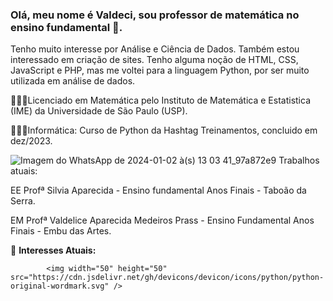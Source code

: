 ### Olá, meu nome é Valdeci, sou professor de matemática no ensino fundamental 👋.
Tenho muito interesse por Análise e Ciência de Dados. Também estou interessado em criação de sites.
Tenho alguma noção de HTML, CSS, JavaScript e PHP, mas me voltei para a linguagem Python, por ser muito utilizada em análise de dados.

👨🏼‍🎓Licenciado em Matemática pelo Instituto de Matemática e Estatistica (IME) da Universidade de São Paulo (USP).

👨🏻‍💻Informática: Curso de Python da Hashtag Treinamentos, concluido em dez/2023.

![Imagem do WhatsApp de 2024-01-02 à(s) 13 03 41_97a872e9](https://github.com/Valdeci-Embu/Valdeci-Embu/assets/118638980/be794cbc-6d83-44ba-8c33-5afda7efcac8)
Trabalhos atuais:

EE Profª Silvia Aparecida - Ensino fundamental Anos Finais - Taboão da Serra.

EM Profª Valdelice Aparecida Medeiros Prass - Ensino Fundamental Anos Finais - Embu das Artes.

🔭 **Interesses Atuais:**

            <img width="50" height="50" src="https://cdn.jsdelivr.net/gh/devicons/devicon/icons/python/python-original-wordmark.svg" />
          

<!--
**Valdeci-Embu/Valdeci-Embu** is a ✨ _special_ ✨ repository because its `README.md` (this file) appears on your GitHub profile.

Here are some ideas to get you started:

- I’m currently working on ...
- 🌱 I’m currently learning ...
- 👯 I’m looking to collaborate on ...
- 🤔 I’m looking for help with ...
- 💬 Ask me about ...
- 📫 How to reach me: ...
- 😄 Pronouns: ...
- ⚡ Fun fact: ...
-->
